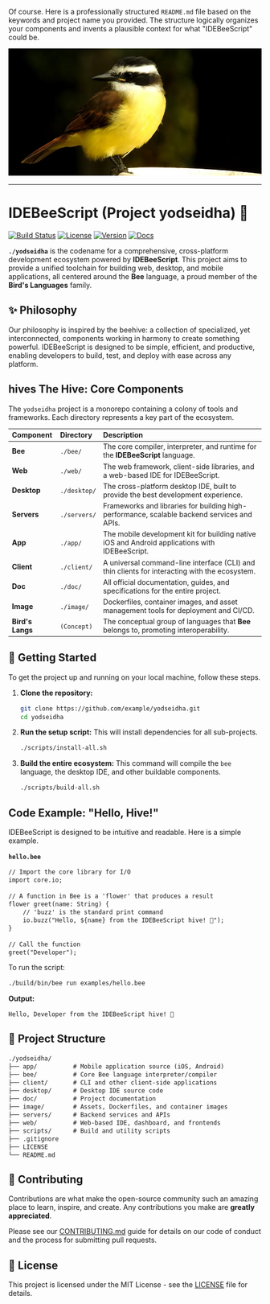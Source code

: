 Of course. Here is a professionally structured `README.md` file based on the keywords and project name you provided. The structure logically organizes your components and invents a plausible context for what "IDEBeeScript" could be.

<img src="../image/logon.webp">

---

# IDEBeeScript (Project yodseidha) 🐝

[![Build Status](https://img.shields.io/badge/build-passing-green)](https://github.com/example/yodseidha)
[![License](https://img.shields.io/badge/license-MIT-blue)](./LICENSE)
[![Version](https://img.shields.io/badge/version-0.1.0-orange)](https://github.com/example/yodseidha/releases)
[![Docs](https://img.shields.io/badge/docs-available-brightgreen)](./doc)

**`./yodseidha`** is the codename for a comprehensive, cross-platform development ecosystem powered by **IDEBeeScript**. This project aims to provide a unified toolchain for building web, desktop, and mobile applications, all centered around the **Bee** language, a proud member of the **Bird's Languages** family.

## ✨ Philosophy

Our philosophy is inspired by the beehive: a collection of specialized, yet interconnected, components working in harmony to create something powerful. IDEBeeScript is designed to be simple, efficient, and productive, enabling developers to build, test, and deploy with ease across any platform.

##  hives The Hive: Core Components

The `yodseidha` project is a monorepo containing a colony of tools and frameworks. Each directory represents a key part of the ecosystem.

| Component | Directory | Description |
| :--- | :--- | :--- |
| **Bee** | `./bee/` | The core compiler, interpreter, and runtime for the **IDEBeeScript** language. |
| **Web** | `./web/` | The web framework, client-side libraries, and a web-based IDE for IDEBeeScript. |
| **Desktop** | `./desktop/` | The cross-platform desktop IDE, built to provide the best development experience. |
| **Servers** | `./servers/` | Frameworks and libraries for building high-performance, scalable backend services and APIs. |
| **App** | `./app/` | The mobile development kit for building native iOS and Android applications with IDEBeeScript. |
| **Client** | `./client/` | A universal command-line interface (CLI) and thin clients for interacting with the ecosystem. |
| **Doc** | `./doc/` | All official documentation, guides, and specifications for the entire project. |
| **Image** | `./image/` | Dockerfiles, container images, and asset management tools for deployment and CI/CD. |
| **Bird's Langs** | `(Concept)` | The conceptual group of languages that **Bee** belongs to, promoting interoperability. |

## 🚀 Getting Started

To get the project up and running on your local machine, follow these steps.

1.  **Clone the repository:**
    ```sh
    git clone https://github.com/example/yodseidha.git
    cd yodseidha
    ```

2.  **Run the setup script:**
    This will install dependencies for all sub-projects.
    ```sh
    ./scripts/install-all.sh
    ```

3.  **Build the entire ecosystem:**
    This command will compile the `bee` language, the desktop IDE, and other buildable components.
    ```sh
    ./scripts/build-all.sh
    ```

## Code Example: "Hello, Hive!"

IDEBeeScript is designed to be intuitive and readable. Here is a simple example.

**`hello.bee`**
```beescript
// Import the core library for I/O
import core.io;

// A function in Bee is a 'flower' that produces a result
flower greet(name: String) {
    // 'buzz' is the standard print command
    io.buzz("Hello, ${name} from the IDEBeeScript hive! 🐝");
}

// Call the function
greet("Developer");
```

To run the script:
```sh
./build/bin/bee run examples/hello.bee
```
**Output:**
```
Hello, Developer from the IDEBeeScript hive! 🐝
```

## 📂 Project Structure

```
./yodseidha/
├── app/          # Mobile application source (iOS, Android)
├── bee/          # Core Bee language interpreter/compiler
├── client/       # CLI and other client-side applications
├── desktop/      # Desktop IDE source code
├── doc/          # Project documentation
├── image/        # Assets, Dockerfiles, and container images
├── servers/      # Backend services and APIs
├── web/          # Web-based IDE, dashboard, and frontends
├── scripts/      # Build and utility scripts
├── .gitignore
├── LICENSE
└── README.md
```

## 🤝 Contributing

Contributions are what make the open-source community such an amazing place to learn, inspire, and create. Any contributions you make are **greatly appreciated**.

Please see our [CONTRIBUTING.md](./CONTRIBUTING.md) guide for details on our code of conduct and the process for submitting pull requests.

## 📜 License

This project is licensed under the MIT License - see the [LICENSE](./LICENSE) file for details.